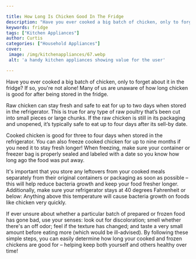 ```yaml
---

title: How Long Is Chicken Good In The Fridge
description: "Have you ever cooked a big batch of chicken, only to forget about it in the fridge? If so, you're not alone! Many of us are unawar...get more detail"
keywords: fridge
tags: ["Kitchen Appliances"]
author: Curtis
categories: ["Household Appliances"]
cover: 
 image: /img/kitchenappliances/67.webp
 alt: 'a handy kitchen appliances showing value for the user'

---
```


Have you ever cooked a big batch of chicken, only to forget about it in the fridge? If so, you're not alone! Many of us are unaware of how long chicken is good for after being stored in the fridge. 

Raw chicken can stay fresh and safe to eat for up to two days when stored in the refrigerator. This is true for any type of raw poultry that’s been cut into small pieces or large chunks. If the raw chicken is still in its packaging and unopened, it’s typically safe to eat up to four days after its sell-by date. 

Cooked chicken is good for three to four days when stored in the refrigerator. You can also freeze cooked chicken for up to nine months if you need it to stay fresh longer! When freezing, make sure your container or freezer bag is properly sealed and labeled with a date so you know how long ago the food was put away. 

It's important that you store any leftovers from your cooked meals separately from their original containers or packaging as soon as possible – this will help reduce bacteria growth and keep your food fresher longer. Additionally, make sure your refrigerator stays at 40 degrees Fahrenheit or below: Anything above this temperature will cause bacteria growth on foods like chicken very quickly. 

If ever unsure about whether a particular batch of prepared or frozen food has gone bad, use your senses: look out for discoloration; smell whether there's an off odor; feel if the texture has changed; and taste a very small amount before eating more (which would be ill-advised). By following these simple steps, you can easily determine how long your cooked and frozen chickens are good for – helping keep both yourself and others healthy over time!
